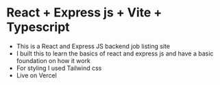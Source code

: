 # React + Express js + Vite + Typescript
- This is a React and Express JS backend job listing site
- I built this to learn the basics of react and express js and have a basic foundation on how it work
- For styling I used Tailwind css
- Live on Vercel

